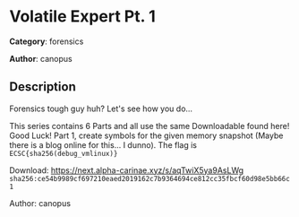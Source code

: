 # Volatile Expert Pt. 1


**Category**: forensics

**Author**: canopus

## Description

Forensics tough guy huh? Let's see how you do...

This series contains 6 Parts and all use the same Downloadable found here! Good Luck!
Part 1, create symbols for the given memory snapshot (Maybe there is a blog online for this... I dunno). The flag is `ECSC{sha256(debug_vmlinux)}`

Download: https://next.alpha-carinae.xyz/s/aqTwiX5ya9AsLWg `sha256:ce54b9989cf697210eaed2019162c7b9364694ce812cc35fbcf60d98e5bb66c1`


Author: canopus

